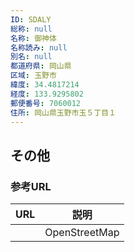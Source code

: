 ```yaml
---
ID: SDALY
総称: null
名称: 御神体
名称読み: null
別名: null
都道府県: 岡山県
区域: 玉野市
緯度: 34.4817214
経度: 133.9295802
郵便番号: 7060012
住所: 岡山県玉野市玉５丁目１
---
```


## その他

### 参考URL

| URL | 説明          |
| --- | ------------- |
|     | OpenStreetMap |
